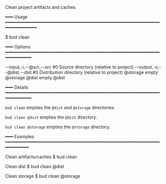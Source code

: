 Clean project artifacts and caches

━━━ Usage ━━━━━━━━━━━━━━━━━━━━━━━━━━━━━━━━━━━━━━━━━━━━━━━━━━━━━━━━━━━━━━━━━━━━━━━

$ bud clean

━━━ Options ━━━━━━━━━━━━━━━━━━━━━━━━━━━━━━━━━━━━━━━━━━━━━━━━━━━━━━━━━━━━━━━━━━━━━

--input,-i,--@src,--src #0 Source directory (relative to project)
--output,-o,--@dist,--dist #0 Distribution directory (relative to project)
@storage empty @storage
@dist empty @dist

━━━ Details ━━━━━━━━━━━━━━━━━━━━━━━━━━━━━━━━━━━━━━━━━━━━━━━━━━━━━━━━━━━━━━━━━━━━━

`bud clean` empties the `@dist` and `@storage` directories.

`bud clean @dist` empties the `@dist` directory.

`bud clean @storage` empties the `@storage` directory.

━━━ Examples ━━━━━━━━━━━━━━━━━━━━━━━━━━━━━━━━━━━━━━━━━━━━━━━━━━━━━━━━━━━━━━━━━━━━

Clean artifacts/caches
$ bud clean

Clean dist
$ bud clean @dist

Clean storage
$ bud clean @storage
